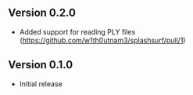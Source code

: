 ## Version 0.2.0

 - Added support for reading PLY files (https://github.com/w1th0utnam3/splashsurf/pull/1)

## Version 0.1.0

 - Initial release